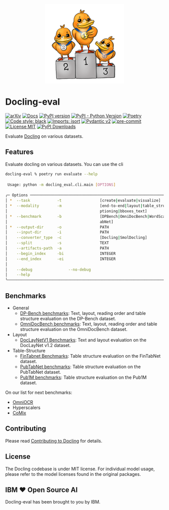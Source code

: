 <p align="center">
  <a href="https://github.com/docling-project/docling-eval">
    <img loading="lazy" alt="Docling" src="docs/assets/docling-eval-pic.png" width="50%"/>
  </a>
</p>

# Docling-eval


[![arXiv](https://img.shields.io/badge/arXiv-2408.09869-b31b1b.svg)](https://arxiv.org/abs/2408.09869)
[![Docs](https://img.shields.io/badge/docs-live-brightgreen)](https://ds4sd.github.io/docling/)
[![PyPI version](https://img.shields.io/pypi/v/docling)](https://pypi.org/project/docling/)
[![PyPI - Python Version](https://img.shields.io/pypi/pyversions/docling)](https://pypi.org/project/docling/)
[![Poetry](https://img.shields.io/endpoint?url=https://python-poetry.org/badge/v0.json)](https://python-poetry.org/)
[![Code style: black](https://img.shields.io/badge/code%20style-black-000000.svg)](https://github.com/psf/black)
[![Imports: isort](https://img.shields.io/badge/%20imports-isort-%231674b1?style=flat&labelColor=ef8336)](https://pycqa.github.io/isort/)
[![Pydantic v2](https://img.shields.io/endpoint?url=https://raw.githubusercontent.com/pydantic/pydantic/main/docs/badge/v2.json)](https://pydantic.dev)
[![pre-commit](https://img.shields.io/badge/pre--commit-enabled-brightgreen?logo=pre-commit&logoColor=white)](https://github.com/pre-commit/pre-commit)
[![License MIT](https://img.shields.io/github/license/DS4SD/docling)](https://opensource.org/licenses/MIT)
[![PyPI Downloads](https://static.pepy.tech/badge/docling/month)](https://pepy.tech/projects/docling)

Evaluate [Docling](https://github.com/DS4SD/docling) on various datasets.

## Features

Evaluate docling on various datasets. You can use the cli

```sh
docling-eval % poetry run evaluate --help

 Usage: python -m docling_eval.cli.main [OPTIONS]

╭─ Options ─────────────────────────────────────────────────────────────────────────────────────────────────────────────────────────────────────────────────────────────────────────────────────────────────────────────────────────────────────────────────╮
│ *  --task            -t                 [create|evaluate|visualize]                                                                              Evaluation task [default: None] [required]                                                               │
│ *  --modality        -m                 [end-to-end|layout|table_structure|code_transcription|math_transcription|reading_order|markdown_text|ca  Evaluation modality [default: None] [required]                                                           │
│                                         ptioning|bboxes_text]                                                                                                                                                                                             │
│ *  --benchmark       -b                 [DPBench|OmniDocBench|WordScape|PubLayNet|DocLayNetV1|DocLayNetV2|FUNSD|Pub1M|PubTabNet|FinTabNet|WikiT  Benchmark name [default: None] [required]                                                                │
│                                         abNet]                                                                                                                                                                                                            │
│ *  --output-dir      -o                 PATH                                                                                                     Output directory [default: None] [required]                                                              │
│    --input-dir       -i                 PATH                                                                                                     Input directory [default: None]                                                                          │
│    --converter_type  -c                 [Docling|SmolDocling]                                                                                    Type of document converter [default: Docling]                                                            │
│    --split           -s                 TEXT                                                                                                     Dataset split [default: test]                                                                            │
│    --artifacts-path  -a                 PATH                                                                                                     Load artifacts from local path [default: None]                                                           │
│    --begin_index     -bi                INTEGER                                                                                                  Begin converting from the given sample index (inclusive). Zero based. [default: 0]                       │
│    --end_index       -ei                INTEGER                                                                                                  End converting to the given sample index (exclusive). Zero based. -1 indicates to take all               │
│                                                                                                                                                  [default: 1000]                                                                                          │
│    --debug                --no-debug                                                                                                             Enable debugging [default: no-debug]                                                                     │
│    --help                                                                                                                                        Show this message and exit.                                                                              │
╰───────────────────────────────────────────────────────────────────────────────────────────────────────────────────────────────────────────────────────────────────────────────────────────────────────────────────────────────────────────────────────────╯


```

## Benchmarks

- General
    - [DP-Bench benchmarks](docs/DP-Bench_benchmarks.md): Text, layout, reading order and table structure evaluation on the DP-Bench dataset.
    - [OmniDocBench benchmarks](docs/OmniDocBench_benchmarks.md): Text, layout, reading order and table structure evaluation on the OmniDocBench dataset.
- Layout
    - [DocLayNetV1 Benchmarks](docs/DocLayNetv1_benchmarks.md): Text and layout evaluation on the DocLayNet v1.2 dataset.
- Table-Structure
    - [FinTabnet Benchmarks](docs/FinTabNet_benchmarks.md): Table structure evaluation on the FinTabNet dataset.
    - [PubTabNet benchmarks](docs/PubTabNet_benchmarks.md): Table structure evaluation on the PubTabNet dataset.
    - [Pub1M benchmarks](docs/P1M_benchmarks.md): Table structure evaluation on the Pub1M dataset.

On our list for next benchmarks:

- [OmniOCR](getomni-ai/ocr-benchmark)
- Hyperscalers
- [CoMix](https://github.com/emanuelevivoli/CoMix/tree/main/docs/datasets)

## Contributing

Please read [Contributing to Docling](https://github.com/DS4SD/docling/blob/main/CONTRIBUTING.md) for details.


## License

The Docling codebase is under MIT license.
For individual model usage, please refer to the model licenses found in the original packages.


## IBM ❤️ Open Source AI

Docling-eval has been brought to you by IBM.
